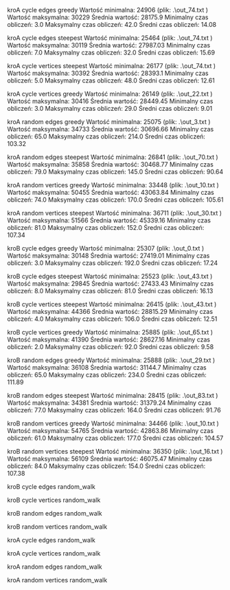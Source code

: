 kroA cycle  edges greedy
Wartość minimalna: 24906 (plik: .\out_74.txt )
Wartość maksymalna: 30229
Średnia wartość: 28175.9
Minimalny czas obliczeń: 3.0
Maksymalny czas obliczeń: 42.0
Średni czas obliczeń: 14.08

kroA cycle  edges steepest
Wartość minimalna: 25464 (plik: .\out_74.txt )
Wartość maksymalna: 30119
Średnia wartość: 27987.03
Minimalny czas obliczeń: 7.0
Maksymalny czas obliczeń: 32.0
Średni czas obliczeń: 15.69

kroA cycle  vertices steepest
Wartość minimalna: 26177 (plik: .\out_74.txt )
Wartość maksymalna: 30392
Średnia wartość: 28393.1
Minimalny czas obliczeń: 5.0
Maksymalny czas obliczeń: 48.0
Średni czas obliczeń: 12.61

kroA cycle  vertices greedy
Wartość minimalna: 26149 (plik: .\out_22.txt )
Wartość maksymalna: 30416
Średnia wartość: 28449.45
Minimalny czas obliczeń: 3.0
Maksymalny czas obliczeń: 29.0
Średni czas obliczeń: 9.01

kroA random edges greedy
Wartość minimalna: 25075 (plik: .\out_3.txt )
Wartość maksymalna: 34733
Średnia wartość: 30696.66
Minimalny czas obliczeń: 65.0
Maksymalny czas obliczeń: 214.0
Średni czas obliczeń: 103.32

kroA random edges steepest
Wartość minimalna: 26841 (plik: .\out_70.txt )
Wartość maksymalna: 35858
Średnia wartość: 30468.77
Minimalny czas obliczeń: 79.0
Maksymalny czas obliczeń: 145.0
Średni czas obliczeń: 90.64

kroA random vertices greedy
Wartość minimalna: 33448 (plik: .\out_10.txt )
Wartość maksymalna: 50455
Średnia wartość: 43063.84
Minimalny czas obliczeń: 74.0
Maksymalny czas obliczeń: 170.0
Średni czas obliczeń: 105.61

kroA random vertices steepest
Wartość minimalna: 36711 (plik: .\out_30.txt )
Wartość maksymalna: 51566
Średnia wartość: 45339.16
Minimalny czas obliczeń: 81.0
Maksymalny czas obliczeń: 152.0
Średni czas obliczeń: 107.34

kroB cycle  edges greedy
Wartość minimalna: 25307 (plik: .\out_0.txt )
Wartość maksymalna: 30148
Średnia wartość: 27419.01
Minimalny czas obliczeń: 3.0
Maksymalny czas obliczeń: 192.0
Średni czas obliczeń: 17.24

kroB cycle  edges steepest
Wartość minimalna: 25523 (plik: .\out_43.txt )
Wartość maksymalna: 29845
Średnia wartość: 27433.43
Minimalny czas obliczeń: 8.0
Maksymalny czas obliczeń: 81.0
Średni czas obliczeń: 16.13

kroB cycle  vertices steepest
Wartość minimalna: 26415 (plik: .\out_43.txt )
Wartość maksymalna: 44366
Średnia wartość: 28815.29
Minimalny czas obliczeń: 4.0
Maksymalny czas obliczeń: 106.0
Średni czas obliczeń: 12.51

kroB cycle  vertices greedy
Wartość minimalna: 25885 (plik: .\out_65.txt )
Wartość maksymalna: 41390
Średnia wartość: 28627.16
Minimalny czas obliczeń: 2.0
Maksymalny czas obliczeń: 92.0
Średni czas obliczeń: 9.58

kroB random edges greedy
Wartość minimalna: 25888 (plik: .\out_29.txt )
Wartość maksymalna: 36108
Średnia wartość: 31144.7
Minimalny czas obliczeń: 65.0
Maksymalny czas obliczeń: 234.0
Średni czas obliczeń: 111.89

kroB random edges steepest
Wartość minimalna: 28415 (plik: .\out_83.txt )
Wartość maksymalna: 34381
Średnia wartość: 31379.24
Minimalny czas obliczeń: 77.0
Maksymalny czas obliczeń: 164.0
Średni czas obliczeń: 91.76

kroB random vertices greedy
Wartość minimalna: 34466 (plik: .\out_10.txt )
Wartość maksymalna: 54765
Średnia wartość: 42863.86
Minimalny czas obliczeń: 61.0
Maksymalny czas obliczeń: 177.0
Średni czas obliczeń: 104.57

kroB random vertices steepest
Wartość minimalna: 36350 (plik: .\out_16.txt )
Wartość maksymalna: 56109
Średnia wartość: 46075.47
Minimalny czas obliczeń: 84.0
Maksymalny czas obliczeń: 154.0
Średni czas obliczeń: 107.38

kroB cycle  edges random_walk

kroB cycle  vertices random_walk

kroB random edges random_walk

kroB random vertices random_walk

kroA cycle  edges random_walk

kroA cycle  vertices random_walk

kroA random edges random_walk

kroA random vertices random_walk




